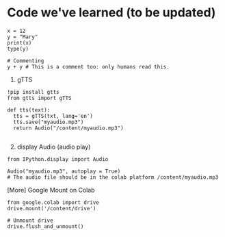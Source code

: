 # Code we've learned (to be updated)

```
x = 12
y = "Mary"
print(x)
type(y)
```

```
# Commenting
y + y # This is a comment too: only humans read this.
```


1. gTTS

```
!pip install gtts
from gtts import gTTS

def tts(text):
  tts = gTTS(txt, lang='en')
  tts.save("myaudio.mp3")
  return Audio("/content/myaudio.mp3")
  
```
2. display Audio (audio play)

```
from IPython.display import Audio

Audio("myaudio.mp3", autoplay = True)
# The audio file should be in the colab platform /content/myaudio.mp3
```

[More] Google Mount on Colab

```
from google.colab import drive
drive.mount('/content/drive')
```

```
# Unmount drive
drive.flush_and_unmount()
```

